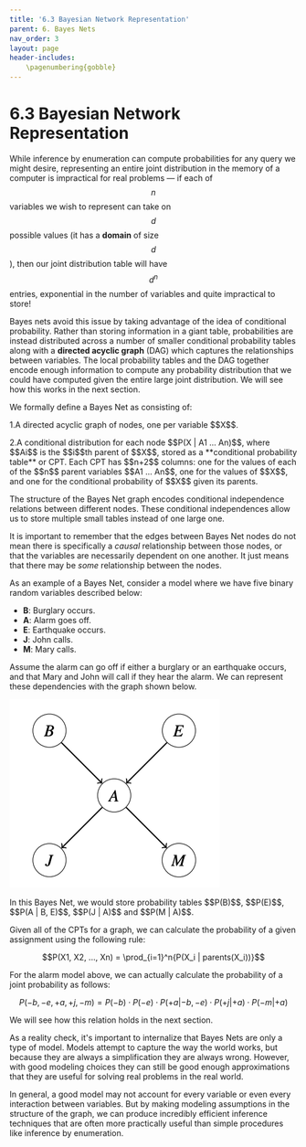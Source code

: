 ```yaml
---
title: '6.3 Bayesian Network Representation'
parent: 6. Bayes Nets
nav_order: 3
layout: page
header-includes:
    \pagenumbering{gobble}
---
```


# 6.3 Bayesian Network Representation

While inference by enumeration can compute probabilities for any query we might desire, representing an entire joint distribution in the memory of a computer is impractical for real problems — if each of $$n$$ variables we wish to represent can take on $$d$$ possible values (it has a **domain** of size $$d$$), then our joint distribution table will have $$d^n$$ entries, exponential in the number of variables and quite impractical to store!

Bayes nets avoid this issue by taking advantage of the idea of conditional probability. Rather than storing information in a giant table, probabilities are instead distributed across a number of smaller conditional probability tables along with a **directed acyclic graph** (DAG) which captures the relationships between variables. The local probability tables and the DAG together encode enough information to compute any probability distribution that we could have computed given the entire large joint distribution. We will see how this works in the next section.

We formally define a Bayes Net as consisting of:

<p></p>
1.A directed acyclic graph of nodes, one per variable $$X$$.
<p></p>
2.A conditional distribution for each node $$P(X | A1 ... An)$$, where $$Ai$$ is the $$i$$th parent of $$X$$, stored as a **conditional probability table** or CPT. Each CPT has $$n+2$$ columns: one for the values of each of the $$n$$ parent variables $$A1 ... An$$, one for the values of $$X$$, and one for the conditional probability of $$X$$ given its parents.
<p></p>

The structure of the Bayes Net graph encodes conditional independence relations between different nodes. These conditional independences allow us to store multiple small tables instead of one large one.

It is important to remember that the edges between Bayes Net nodes do not mean there is specifically a _causal_ relationship between those nodes, or that the variables are necessarily dependent on one another. It just means that there may be _some_ relationship between the nodes.

As an example of a Bayes Net, consider a model where we have five binary random variables described below:

- **B**: Burglary occurs.
- **A**: Alarm goes off.
- **E**: Earthquake occurs.
- **J**: John calls.
- **M**: Mary calls.

Assume the alarm can go off if either a burglary or an earthquake occurs, and that Mary and John will call if they hear the alarm. We can represent these dependencies with the graph shown below.

![Basic Bayes Nets Example](../assets/images/basic_bayes_nets.png)

<p></p>
In this Bayes Net, we would store probability tables $$P(B)$$, $$P(E)$$, $$P(A | B, E)$$, $$P(J | A)$$ and $$P(M | A)$$.

Given all of the CPTs for a graph, we can calculate the probability of a given assignment using the following rule:

$$P(X1, X2, ..., Xn) = \prod_{i=1}^n{P(X_i | parents(X_i))}$$

For the alarm model above, we can actually calculate the probability of a joint probability as follows:

$$P(-b, -e, +a, +j, -m) = P(-b) \cdot P(-e) \cdot P(+a | -b, -e) \cdot P(+j | +a) \cdot P(-m | +a)$$

We will see how this relation holds in the next section.

As a reality check, it's important to internalize that Bayes Nets are only a type of model. Models attempt to capture the way the world works, but because they are always a simplification they are always wrong. However, with good modeling choices they can still be good enough approximations that they are useful for solving real problems in the real world.

In general, a good model may not account for every variable or even every interaction between variables. But by making modeling assumptions in the structure of the graph, we can produce incredibly efficient inference techniques that are often more practically useful than simple procedures like inference by enumeration.
